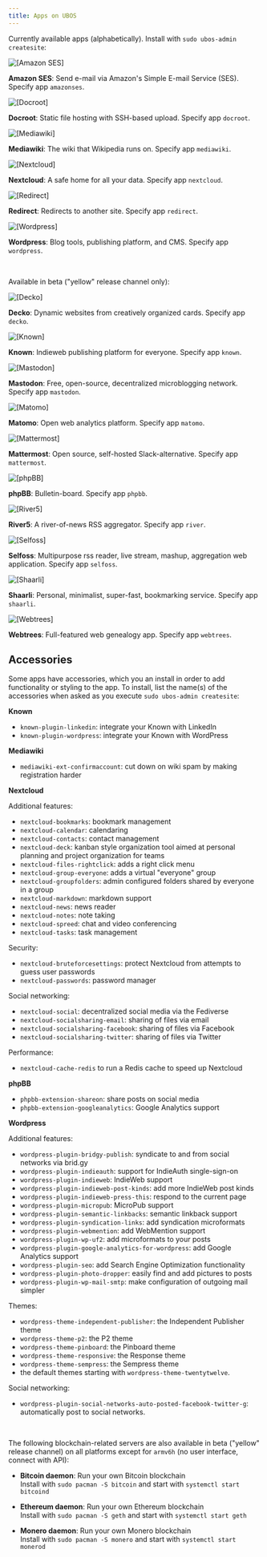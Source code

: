 ```yaml
---
title: Apps on UBOS
---
```


Currently available apps (alphabetically). Install with `sudo ubos-admin createsite`:

<img src="/images/amazonses-72x72.png" alt="[Amazon SES]" class="apps-icon">

**Amazon SES**: Send e-mail via Amazon's Simple E-mail Service (SES).
Specify app `amazonses`.

<img src="/images/docroot-72x72.png" alt="[Docroot]" class="apps-icon">

**Docroot**: Static file hosting with SSH-based upload. Specify app `docroot`.

<img src="/images/mediawiki-72x72.png" alt="[Mediawiki]" class="apps-icon">

**Mediawiki**: The wiki that Wikipedia runs on.
Specify app `mediawiki`.

<img src="/images/nextcloud-72x72.png" alt="[Nextcloud]" class="apps-icon">

**Nextcloud**: A safe home for all your data.
Specify app `nextcloud`.

<img src="/images/redirect-72x72.png" alt="[Redirect]" class="apps-icon">

**Redirect**: Redirects to another site.
Specify app `redirect`.

<img src="/images/wordpress-72x72.png" alt="[Wordpress]" class="apps-icon">

**Wordpress**: Blog tools, publishing platform, and CMS.
Specify app `wordpress`.

<br>

Available in beta ("yellow" release channel only):

<img src="/images/decko-72x72.png" alt="[Decko]" class="apps-icon">

**Decko**: Dynamic websites from creatively organized cards. Specify app `decko`.

<img src="/images/known-72x72.png" alt="[Known]" class="apps-icon">

**Known**: Indieweb publishing platform for everyone. Specify app `known`.

<img src="/images/mastodon-72x72.png" alt="[Mastodon]" class="apps-icon">

**Mastodon**: Free, open-source, decentralized microblogging network. Specify app `mastodon`.

<img src="/images/matomo-72x72.png" alt="[Matomo]" class="apps-icon">

**Matomo**: Open web analytics platform. Specify app `matomo`.

<img src="/images/mattermost-72x72.png" alt="[Mattermost]" class="apps-icon">

**Mattermost**: Open source, self-hosted Slack-alternative. Specify app `mattermost`.

<img src="/images/phpbb-72x72.png" alt="[phpBB]" class="apps-icon">

**phpBB**: Bulletin-board. Specify app `phpbb`.

<img src="/images/river-72x72.png" alt="[River5]" class="apps-icon">

**River5**: A river-of-news RSS aggregator. Specify app `river`.

<img src="/images/selfoss-72x72.png" alt="[Selfoss]" class="apps-icon">

**Selfoss**: Multipurpose rss reader, live stream, mashup, aggregation web application.
Specify app `selfoss`.

<img src="/images/shaarli-72x72.png" alt="[Shaarli]" class="apps-icon">

**Shaarli**: Personal, minimalist, super-fast, bookmarking service. Specify app `shaarli`.

<img src="/images/webtrees-72x72.png" alt="[Webtrees]" class="apps-icon">

**Webtrees**: Full-featured web genealogy app. Specify app `webtrees`.

## Accessories

Some apps have accessories, which you an install in order to add functionality or styling
to the app. To install, list the name(s) of the accessories when asked as you execute
`sudo ubos-admin createsite`:

**Known**

   * `known-plugin-linkedin`: integrate your Known with LinkedIn
   * `known-plugin-wordpress`: integrate your Known with WordPress

**Mediawiki**

   * `mediawiki-ext-confirmaccount`: cut down on wiki spam by making registration harder

**Nextcloud**

   Additional features:

   * `nextcloud-bookmarks`: bookmark management
   * `nextcloud-calendar`: calendaring
   * `nextcloud-contacts`: contact management
   * `nextcloud-deck`: kanban style organization tool aimed at personal planning and
     project organization for teams
   * `nextcloud-files-rightclick`: adds a right click menu
   * `nextcloud-group-everyone`: adds a virtual "everyone" group
   * `nextcloud-groupfolders`: admin configured folders shared by everyone in a group
   * `nextcloud-markdown`: markdown support
   * `nextcloud-news`: news reader
   * `nextcloud-notes`: note taking
   * `nextcloud-spreed`: chat and video conferencing
   * `nextcloud-tasks`: task management

   Security:

   * `nextcloud-bruteforcesettings`: protect Nextcloud from attempts to guess user
     passwords
   * ``nextcloud-passwords``: password manager

   Social networking:

   * `nextcloud-social`: decentralized social media via the Fediverse
   * `nextcloud-socialsharing-email`: sharing of files via email
   * `nextcloud-socialsharing-facebook`: sharing of files via Facebook
   * `nextcloud-socialsharing-twitter`: sharing of files via Twitter

   Performance:

   * `nextcloud-cache-redis` to run a Redis cache to speed up Nextcloud

**phpBB**

   * `phpbb-extension-shareon`: share posts on social media
   * `phpbb-extension-googleanalytics`: Google Analytics support

**Wordpress**

   Additional features:

   * `wordpress-plugin-bridgy-publish`: syndicate to and from social networks via brid.gy
   * `wordpress-plugin-indieauth`: support for IndieAuth single-sign-on
   * `wordpress-plugin-indieweb`: IndieWeb support
   * `wordpress-plugin-indieweb-post-kinds`: add more IndieWeb post kinds
   * `wordpress-plugin-indieweb-press-this`: respond to the current page
   * `wordpress-plugin-micropub`: MicroPub support
   * `wordpress-plugin-semantic-linkbacks`: semantic linkback support
   * `wordpress-plugin-syndication-links`: add syndication microformats
   * `wordpress-plugin-webmention`: add WebMention support
   * `wordpress-plugin-wp-uf2`: add microformats to your posts
   * `wordpress-plugin-google-analytics-for-wordpress`: add Google Analytics support
   * `wordpress-plugin-seo`: add Search Engine Optimization functionality
   * `wordpress-plugin-photo-dropper`: easily find and add pictures to posts
   * `wordpress-plugin-wp-mail-smtp`: make configuration of outgoing mail simpler

   Themes:

   * `wordpress-theme-independent-publisher`: the Independent Publisher theme
   * `wordpress-theme-p2`: the P2 theme
   * `wordpress-theme-pinboard`: the Pinboard theme
   * `wordpress-theme-responsive`: the Response theme
   * `wordpress-theme-sempress`: the Sempress theme
   * the default themes starting with `wordpress-theme-twentytwelve`.

   Social networking:

   * `wordpress-plugin-social-networks-auto-posted-facebook-twitter-g`: automatically
     post to social networks.

<br>

The following blockchain-related servers are also available in beta ("yellow" release
channel) on all platforms except for ``armv6h`` (no user interface, connect with API):

* **Bitcoin daemon**: Run your own Bitcoin blockchain<br>
  Install with `sudo pacman -S bitcoin` and start with `systemctl start bitcoind`

* **Ethereum daemon**: Run your own Ethereum blockchain<br>
  Install with `sudo pacman -S geth` and start with `systemctl start geth`

* **Monero daemon**: Run your own Monero blockchain<br>
  Install with `sudo pacman -S monero` and start with `systemctl start monerod`
